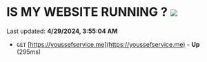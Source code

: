 # IS MY WEBSITE RUNNING ? [![](https://img.shields.io/static/v1?label=Sponsor&message=%E2%9D%A4&logo=GitHub&color=%23fe8e86)](https://github.com/sponsors/<username>)

Last updated: **4/29/2024, 3:55:04 AM**

- `GET` [https://youssefservice.me](https://youssefservice.me) - **Up** (295ms)
